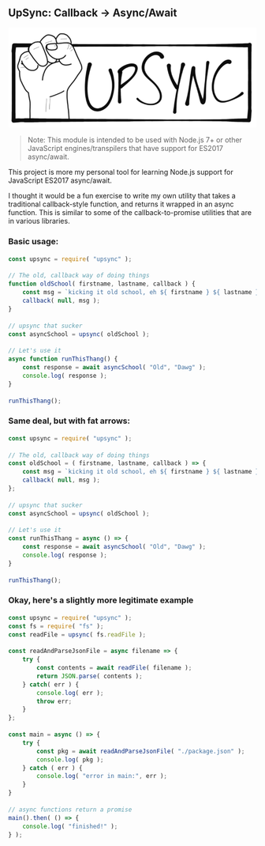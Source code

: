 ## UpSync: Callback -> Async/Await

![UpSync](./upsync.png)

> Note: This module is intended to be used with Node.js 7+ or other JavaScript engines/transpilers that have support for ES2017 async/await.

This project is more my personal tool for learning Node.js support for JavaScript ES2017 async/await.

I thought it would be a fun exercise to write my own utility that takes a traditional callback-style function, and returns it wrapped in an async function. This is similar to some of the callback-to-promise utilities that are in various libraries.

### Basic usage:

```javascript
const upsync = require( "upsync" );

// The old, callback way of doing things
function oldSchool( firstname, lastname, callback ) {
	const msg = `kicking it old school, eh ${ firstname } ${ lastname }?`;
	callback( null, msg );
}

// upsync that sucker
const asyncSchool = upsync( oldSchool );

// Let's use it
async function runThisThang() {
	const response = await asyncSchool( "Old", "Dawg" );
	console.log( response );
}

runThisThang();
```

### Same deal, but with fat arrows:

```javascript
const upsync = require( "upsync" );

// The old, callback way of doing things
const oldSchool = ( firstname, lastname, callback ) => {
	const msg = `kicking it old school, eh ${ firstname } ${ lastname }?`;
	callback( null, msg );
};

// upsync that sucker
const asyncSchool = upsync( oldSchool );

// Let's use it
const runThisThang = async () => {
	const response = await asyncSchool( "Old", "Dawg" );
	console.log( response );
}

runThisThang();
```

### Okay, here's a slightly more legitimate example

```javascript
const upsync = require( "upsync" );
const fs = require( "fs" );
const readFile = upsync( fs.readFile );

const readAndParseJsonFile = async filename => {
	try {
		const contents = await readFile( filename );
		return JSON.parse( contents );
	} catch( err ) {
		console.log( err );
		throw err;
	}
};

const main = async () => {
	try {
		const pkg = await readAndParseJsonFile( "./package.json" );
		console.log( pkg );
	} catch ( err ) {
		console.log( "error in main:", err );
	}
}

// async functions return a promise
main().then( () => {
	console.log( "finished!" );
} );
```